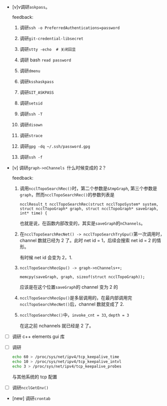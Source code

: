 * [v]v调研`askpass`。

    feedback:

    1. 调研`ssh -o PreferredAuthentications=password`

    1. 调研`git-credential-libsecret`

    1. 调研`stty -echo  # 关闭回显`

    1. 调研 bash `read password`

    1. 调研`dmenu`

    1. 调研`ksshaskpass`

    1. 调研`GIT_ASKPASS`

    1. 调研`setsid`

    1. 调研`ssh -T`

    1. 调研`disown`

    1. 调研`strace`

    1. 调研`gpg -dq ~/.ssh/password.gpg`

    1. 调研`ssh -f`

* [v] 调研`graph->nChannels `什么时候变成的 2？

    feedback:

    1. 调用`ncclTopoSearchRec()`时，第二个参数是`&tmpGraph`, 第三个参数是`graph`，然而`ncclTopoSearchRec()`的参数列表是

        `ncclResult_t ncclTopoSearchRec(struct ncclTopoSystem* system, struct ncclTopoGraph* graph, struct ncclTopoGraph* saveGraph, int* time) {`

        也就是说，在函数内部改变的，其实是`saveGraph`的`nChannels`。

    1. 在`ncclTopoSearchRecNet() -> ncclTopoSearchTryGpu()`第一次调用时，channel 数就已经为 2 了。此时 net id = 1，后续会搜索 net id = 2 的情形。

        有时候 net id 会变为 2，1.

    1. `ncclTopoSearchRecGpu() -> graph->nChannels++;`
    
        `memcpy(saveGraph, graph, sizeof(struct ncclTopoGraph));`

        应该是在这个位置`saveGraph`的 channel 变为 2 的

    1. `ncclTopoSearchRecGpu()`是多层调用的，在最内部调用完`ncclTopoSearchRecNet()`后，channel 数就变成了 2.

    1. `ncclTopoSearchRec()`中，`invoke_cnt = 33`, `depth = 3`

        在这之前 nchannels 就已经是 2 了。

* [ ] 调研 c++ elements gui 库

* [ ] 调研

    ```bash
    echo 60 > /proc/sys/net/ipv4/tcp_keepalive_time
    echo 10 > /proc/sys/net/ipv4/tcp_keepalive_intvl
    echo 3 > /proc/sys/net/ipv4/tcp_keepalive_probes
    ```

    与其他系统的 tcp 配置

* [ ] 调研`ncclGetEnv()`

* [new] 调研`crontab`
